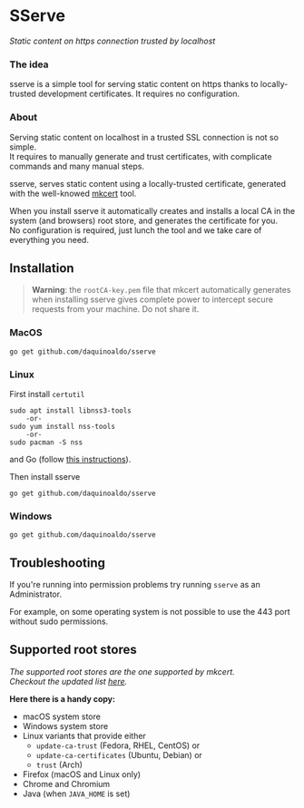 # SServe
_Static content on https connection trusted by localhost_

### The idea
sserve is a simple tool for serving static content on https thanks to locally-trusted development certificates.
It requires no configuration.

### About
Serving static content on localhost in a trusted SSL connection is not so simple.  
It requires to manually generate and trust certificates, with complicate commands and many manual steps.

sserve, serves static content using a locally-trusted certificate, generated with the well-knowed [mkcert](https://github.com/FiloSottile/mkcert) tool.

When you install sserve it automatically creates and installs a local CA in the system (and browsers) root store, and generates the certificate for you.  
No configuration is required, just lunch the tool and we take care of everything you need.

## Installation
> **Warning**: the `rootCA-key.pem` file that mkcert automatically generates when installing sserve gives complete power to intercept secure requests from your machine. Do not share it.

### MacOS
```
go get github.com/daquinoaldo/sserve
```

### Linux
First install `certutil`
```
sudo apt install libnss3-tools
    -or-
sudo yum install nss-tools
    -or-
sudo pacman -S nss
```
and Go (follow [this instructions](https://golang.org/doc/install)).

Then install sserve
```
go get github.com/daquinoaldo/sserve
```

### Windows
```
go get github.com/daquinoaldo/sserve
```

## Troubleshooting
If you're running into permission problems try running `sserve` as an Administrator.

For example, on some operating system is not possible to use the 443 port without sudo permissions.

## Supported root stores
_The supported root stores are the one supported by mkcert.  
Checkout the updated list [here](https://github.com/FiloSottile/mkcert/blob/master/README.md#supported-root-stores)._

**Here there is a handy copy:**
- macOS system store
- Windows system store
- Linux variants that provide either
    - `update-ca-trust` (Fedora, RHEL, CentOS) or
    - `update-ca-certificates` (Ubuntu, Debian) or
    - `trust` (Arch)
- Firefox (macOS and Linux only)
- Chrome and Chromium
- Java (when `JAVA_HOME` is set)
